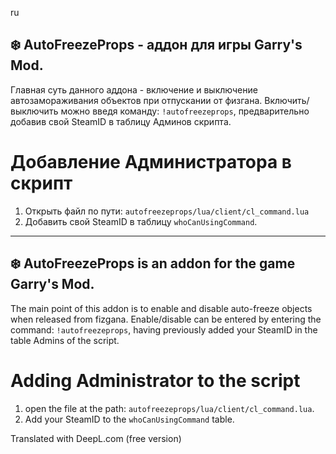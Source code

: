ru
## ❄️ AutoFreezeProps - аддон для игры Garry's Mod.
Главная суть данного аддона - включение и выключение автозамораживания объектов при отпускании от физгана.
Включить/выключить можно введя команду: ```!autofreezeprops```, предварительно добавив свой SteamID в таблицу Админов скрипта.

# Добавление Администратора в скрипт
1. Открыть файл по пути: ```autofreezeprops/lua/client/cl_command.lua```
2. Добавить свой SteamID в таблицу ```whoCanUsingCommand```.

-------------------------
## ❄️ AutoFreezeProps is an addon for the game Garry's Mod.
The main point of this addon is to enable and disable auto-freeze objects when released from fizgana.
Enable/disable can be entered by entering the command: ```!autofreezeprops```, having previously added your SteamID in the table Admins of the script.

# Adding Administrator to the script
1. open the file at the path: ```autofreezeprops/lua/client/cl_command.lua```.
2. Add your SteamID to the ```whoCanUsingCommand``` table.

Translated with DeepL.com (free version)
